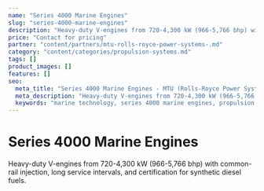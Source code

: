 ```yaml
---
name: "Series 4000 Marine Engines"
slug: "series-4000-marine-engines"
description: "Heavy-duty V-engines from 720-4,300 kW (966-5,766 bhp) with common-rail injection, long service intervals, and certification for synthetic diesel fuels."
price: "Contact for pricing"
partner: "content/partners/mtu-rolls-royce-power-systems-.md"
category: "content/categories/propulsion-systems.md"
tags: []
product_images: []
features: []
seo:
  meta_title: "Series 4000 Marine Engines - MTU (Rolls-Royce Power Systems) | Paul Thames"
  meta_description: "Heavy-duty V-engines from 720-4,300 kW (966-5,766 bhp) with common-rail injection, long service intervals, and certification for synthetic diesel fuel"
  keywords: "marine technology, series 4000 marine engines, propulsion systems"
---
```


# Series 4000 Marine Engines

Heavy-duty V-engines from 720-4,300 kW (966-5,766 bhp) with common-rail injection, long service intervals, and certification for synthetic diesel fuels.





